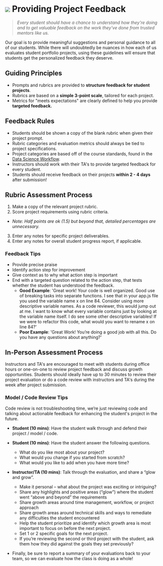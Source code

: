 # ![](https://ga-dash.s3.amazonaws.com/production/assets/logo-9f88ae6c9c3871690e33280fcf557f33.png) Providing Project Feedback
> _Every student should have a chance to understand how they're doing and to get valuable feedback on the work they've done from trusted mentors like us._

Our goal is to provide meaningful suggestions and personal guidance to all of our students. While there will undoubtedly be nuances in how each of us evaluates student portfolio projects, using these guidelines will ensure that students get the personalized feedback they deserve.

## Guiding Principles

- Prompts and rubrics are provided to **structure feedback for student projects**.
- Rubrics are based on a **simple 3-point scale**, tailored for each project.
- Metrics for "meets expectations" are clearly defined to help you provide **targeted feedback.**

## Feedback Rules

- Students should be shown a copy of the blank rubric when given their project prompt.
- Rubric categories and evaluation metrics should always be tied to project specifications.
- Project categories are based off of the course standards, found in the [Data Science Workflow](../resources/instructor-resources/data-science-workflow-final.pdf).
- Instructors should work with their TA's to provide targeted feedback for every student. 
- Students should receive feedback on their projects **within 2 - 4 days** after submission!


## Rubric Assessment Process

1. Make a copy of the relevant project rubric.
2. Score project requirements using rubric criteria.
  - _Note: Half points are ok (1.5) but beyond that, detailed percentages are unnecessary._
3. Enter any notes for specific project deliverables.
4. Enter any notes for overall student progress report, if applicable.

### Feedback Tips

- Provide precise praise
- Identify action step for improvement
- Give context as to why what action step is important
- End with a targeted question related to the action step, that tests whether the student has understood the feedback.
  - **Good Example**: 'Great work! Your code is well organized. Good use of breaking tasks into separate functions. I see that in your app.js file you used the variable name x on line 84. Consider using more descriptive variable names. As a code reviewer, this would jump out at me. I want to know what every variable contains just by looking at the variable name itself. I do see some other descriptive variables! If we were to refactor this code, what would you want to rename x on line 84?'
  - **Poor Example**: 'Great Work! You’re doing a good job with all this. Do you have any questions about anything?'

## In-Person Assessment Process

Instructors and TA's are encouraged to meet with students during office hours or one-on-one to review project feedback and discuss growth opportunities. Students should ideally have up to 30 minutes to review their project evaluation or do a code review with instructors and TA's during the week after project submission.

### Model / Code Review Tips

Code review is not troubleshooting time, we’re just reviewing code and talking about actionable feedback for enhancing the student's project in the future.

- __Student (10 mins)__: Have the student walk through and defend their project / model / code.

- __Student (10 mins)__: Have the student answer the following questions.
  - What do you like most about your project?
  - What would you change if you started from scratch?
  - What would you like to add when you have more time?

- __Instructor/TA (10 mins)__: Talk through the evaluation, and share a “glow and grow”.
  - Make it personal – what about the project was exciting or intriguing?
  - Share any highlights and positive areas (“glow”) where the student went “above and beyond” the requirements
  - Share growth areas around time management, workflow, or project approach
  - Share growth areas around technical skills and ways to remediate any difficulties the student encountered
  - Help the student prioritize and identify which growth area is most important to focus on before the next project. 
  - Set 1 or 2 specific goals for the next project. 
  - If you’re reviewing the second or third project with the student, ask them how they did against the goals they set previously?

- Finally, be sure to report a summary of your evaluations back to your team, so we can evaluate how the class is doing as a whole!

